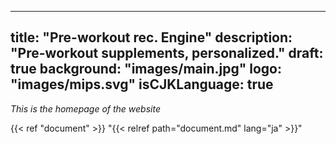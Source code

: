 
---
title: "Pre-workout rec. Engine"
description: "Pre-workout supplements, personalized."
draft: true
background: "images/main.jpg"
logo: "images/mips.svg"
isCJKLanguage: true
---

*This is the homepage of the website*

{{< ref "document" >}}
"{{< relref path="document.md" lang="ja" >}}"
